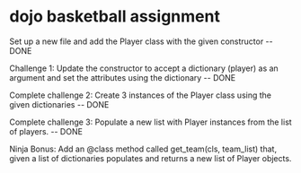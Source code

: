 # dojo basketball assignment
Set up a new file and add the Player class with the given constructor -- DONE

Challenge 1: Update the constructor to accept a dictionary (player) as an argument and set the attributes using the dictionary -- DONE

Complete challenge 2: Create 3 instances of the Player class using the given dictionaries -- DONE

Complete challenge 3: Populate a new list with Player instances from the list of players. -- DONE

Ninja Bonus: Add an @class method called get_team(cls, team_list) that, given a list of dictionaries populates and returns a new list of Player objects.